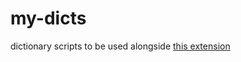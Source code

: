# my-dicts
dictionary scripts to be used alongside [this extension](https://chromewebstore.google.com/detail/online-dictionary-helper/lppjdajkacanlmpbbcdkccjkdbpllajb)
